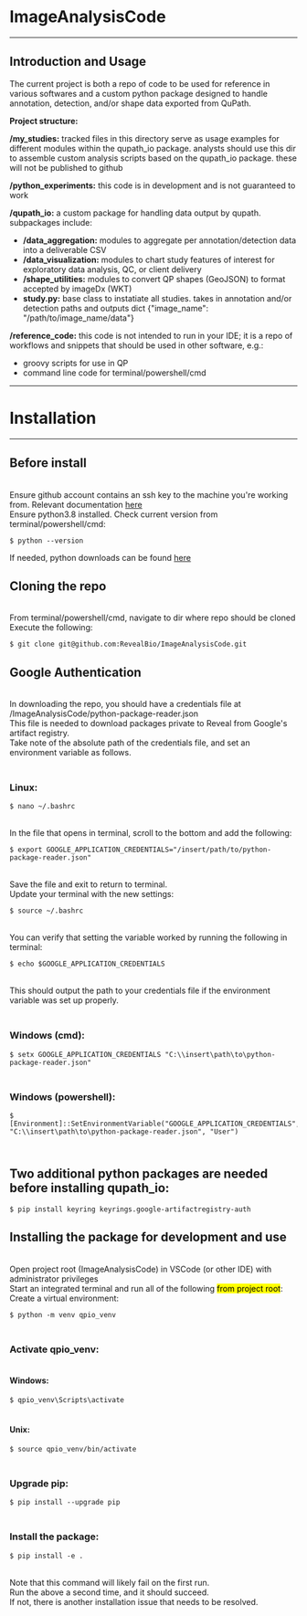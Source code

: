 # ImageAnalysisCode

-----------------------------------------------------------------------------------------------------------------------------------
Introduction and Usage
-----------------------------------------------------------------------------------------------------------------------------------
The current project is both a repo of code to be used for reference in various softwares and a custom python package designed to handle annotation, detection, and/or shape data exported from QuPath.

**Project structure:**

**/my_studies:** tracked files in this directory serve as usage examples for different modules within the qupath_io package. 
             analysts should use this dir to assemble custom analysis scripts based on the qupath_io package. these will not be published to github
             
**/python_experiments:** this code is in development and is not guaranteed to work

**/qupath_io:** a custom package for handling data output by qupath. subpackages include:
- **/data_aggregation:** modules to aggregate per annotation/detection data into a deliverable CSV
- **/data_visualization:** modules to chart study features of interest for exploratory data analysis, QC, or client delivery
- **/shape_utilities:** modules to convert QP shapes (GeoJSON) to format accepted by imageDx (WKT)
- **study.py:** base class to instatiate all studies. takes in annotation and/or detection paths and outputs dict {"image_name": "/path/to/image_name/data"}

**/reference_code:** this code is not intended to run in your IDE; it is a repo of workflows and snippets that should be used in other software, e.g.:
- groovy scripts for use in QP
- command line code for terminal/powershell/cmd

-----------------------------------------------------------------------------------------------------------------------------------
# Installation
-----------------------------------------------------------------------------------------------------------------------------------
## **Before install**
<br /> Ensure github account contains an ssh key to the machine you're working from. Relevant documentation [here](https://docs.github.com/en/authentication/connecting-to-github-with-ssh/checking-for-existing-ssh-keys)
<br /> Ensure python3.8 installed. Check current version from terminal/powershell/cmd:
~~~
$ python --version
~~~
If needed, python downloads can be found [here](https://www.python.org/downloads/)

## **Cloning the repo**
<br /> From terminal/powershell/cmd, navigate to dir where repo should be cloned
<br /> Execute the following:
~~~
$ git clone git@github.com:RevealBio/ImageAnalysisCode.git
~~~

## **Google Authentication**
<br /> In downloading the repo, you should have a credentials file at /ImageAnalysisCode/python-package-reader.json
<br /> This file is needed to download packages private to Reveal from Google's artifact registry.
<br /> Take note of the absolute path of the credentials file, and set an environment variable as follows. 

### <br /> Linux:
~~~
$ nano ~/.bashrc
~~~

<br /> In the file that opens in terminal, scroll to the bottom and add the following:

~~~
$ export GOOGLE_APPLICATION_CREDENTIALS="/insert/path/to/python-package-reader.json"
~~~

<br /> Save the file and exit to return to terminal.
<br /> Update your terminal with the new settings:

~~~
$ source ~/.bashrc
~~~

<br /> You can verify that setting the variable worked by running the following in terminal:

~~~
$ echo $GOOGLE_APPLICATION_CREDENTIALS
~~~
<br /> This should output the path to your credentials file if the environment variable was set up properly.

### <br /> Windows (cmd): <br />
~~~
$ setx GOOGLE_APPLICATION_CREDENTIALS "C:\\insert\path\to\python-package-reader.json"
~~~

### <br /> Windows (powershell):<br />
~~~
$ [Environment]::SetEnvironmentVariable("GOOGLE_APPLICATION_CREDENTIALS", "C:\\insert\path\to\python-package-reader.json", "User")
~~~


## <br /> Two additional python packages are needed before installing qupath_io:

~~~
$ pip install keyring keyrings.google-artifactregistry-auth
~~~


## **Installing the package for development and use**
<br /> Open project root (ImageAnalysisCode) in VSCode (or other IDE) with administrator privileges
<br /> Start an integrated terminal and run all of the following <mark>from project root</mark>:
<br /> Create a virtual environment:
~~~
$ python -m venv qpio_venv
~~~

### <br /> Activate qpio_venv:
#### <br /> Windows:
~~~
$ qpio_venv\Scripts\activate
~~~
#### <br /> Unix:
~~~
$ source qpio_venv/bin/activate
~~~

### <br /> Upgrade pip:
~~~
$ pip install --upgrade pip
~~~

### <br /> Install the package:
~~~
$ pip install -e .
~~~

<br /> Note that this command will likely fail on the first run.
<br /> Run the above a second time, and it should succeed. 
<br /> If not, there is another installation issue that needs to be resolved.



